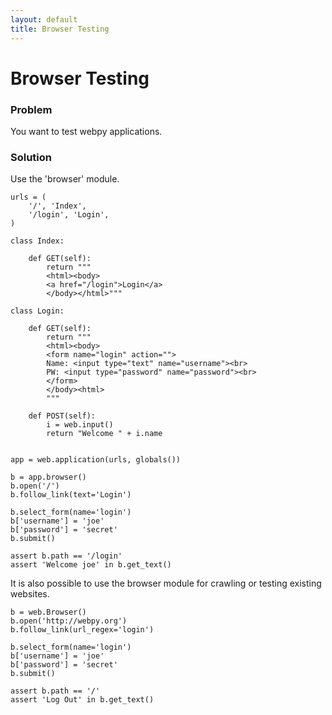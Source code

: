 ```yaml
---
layout: default
title: Browser Testing
---
```


# Browser Testing

### Problem

You want to test webpy applications.

### Solution

Use the 'browser' module.

    urls = (
        '/', 'Index',
        '/login', 'Login',
    )

    class Index:

        def GET(self):
            return """
            <html><body>
            <a href="/login">Login</a>
            </body></html>"""

    class Login:

        def GET(self):
            return """
            <html><body>
            <form name="login" action="">
            Name: <input type="text" name="username"><br>
            PW: <input type="password" name="password"><br>
            </form>
            </body><html>
            """

        def POST(self):
            i = web.input()
            return "Welcome " + i.name


    app = web.application(urls, globals())

    b = app.browser()
    b.open('/')
    b.follow_link(text='Login')

    b.select_form(name='login')
    b['username'] = 'joe'
    b['password'] = 'secret'
    b.submit()

    assert b.path == '/login'
    assert 'Welcome joe' in b.get_text()

It is also possible to use the browser module for crawling or testing
existing websites.

    b = web.Browser()
    b.open('http://webpy.org')
    b.follow_link(url_regex='login')

    b.select_form(name='login')
    b['username'] = 'joe'
    b['password'] = 'secret'
    b.submit()

    assert b.path == '/'
    assert 'Log Out' in b.get_text()
